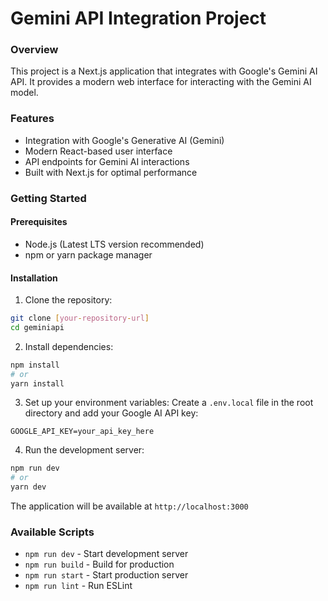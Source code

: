 # Gemini API Integration Project

### Overview
This project is a Next.js application that integrates with Google's Gemini AI API. It provides a modern web interface for interacting with the Gemini AI model.

### Features
- Integration with Google's Generative AI (Gemini)
- Modern React-based user interface
- API endpoints for Gemini AI interactions
- Built with Next.js for optimal performance

### Getting Started

#### Prerequisites
- Node.js (Latest LTS version recommended)
- npm or yarn package manager

#### Installation
1. Clone the repository:
```bash
git clone [your-repository-url]
cd geminiapi
```

2. Install dependencies:
```bash
npm install
# or
yarn install
```

3. Set up your environment variables:
Create a `.env.local` file in the root directory and add your Google AI API key:
```
GOOGLE_API_KEY=your_api_key_here
```

4. Run the development server:
```bash
npm run dev
# or
yarn dev
```

The application will be available at `http://localhost:3000`

### Available Scripts
- `npm run dev` - Start development server
- `npm run build` - Build for production
- `npm run start` - Start production server
- `npm run lint` - Run ESLint
